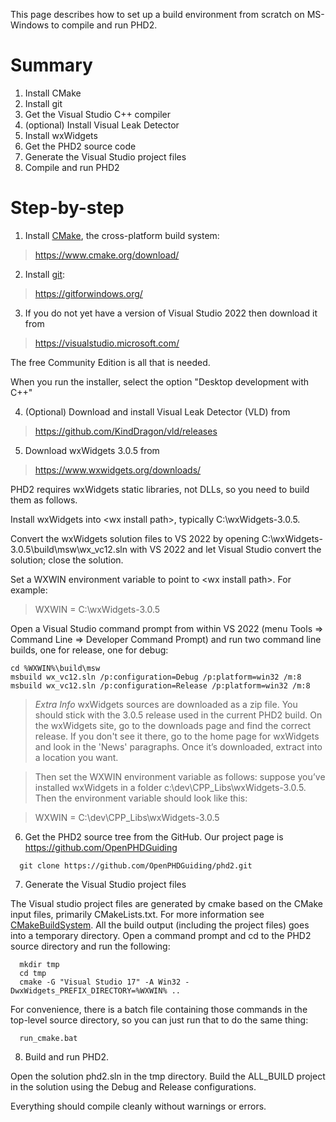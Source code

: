This page describes how to set up a build environment from scratch on MS-Windows to compile and run PHD2.

# Summary #

  1. Install CMake
  1. Install git
  1. Get the Visual Studio C++ compiler
  1. (optional) Install Visual Leak Detector
  1. Install wxWidgets
  1. Get the PHD2 source code
  1. Generate the Visual Studio project files
  1. Compile and run PHD2

# Step-by-step #

1. Install [CMake](https://www.cmake.org/), the cross-platform build system:

> https://www.cmake.org/download/

2. Install [git](https://gitforwindows.org/):

> https://gitforwindows.org/

3. If you do not yet have a version of Visual Studio 2022 then download it from

> https://visualstudio.microsoft.com/

The free Community Edition is all that is needed.

When you run the installer, select the option "Desktop development with C++"

4. (Optional) Download and install Visual Leak Detector (VLD) from

> https://github.com/KindDragon/vld/releases

5. Download wxWidgets 3.0.5 from

> https://www.wxwidgets.org/downloads/

PHD2 requires wxWidgets static libraries, not DLLs, so you need to build them as follows.

Install wxWidgets into &lt;wx install path&gt;, typically C:\wxWidgets-3.0.5.

Convert the wxWidgets solution files to VS 2022 by opening C:\wxWidgets-3.0.5\build\msw\wx_vc12.sln with VS 2022 and let Visual Studio convert the solution; close the solution.

Set a WXWIN environment variable to point to &lt;wx install path&gt;. For example:

> WXWIN = C:\wxWidgets-3.0.5

Open a Visual Studio command prompt from within VS 2022 (menu Tools => Command Line => Developer Command Prompt) and run two command line builds, one for release, one for debug:

```
cd %WXWIN%\build\msw
msbuild wx_vc12.sln /p:configuration=Debug /p:platform=win32 /m:8
msbuild wx_vc12.sln /p:configuration=Release /p:platform=win32 /m:8
```

> _Extra Info_ wxWidgets sources are downloaded as a zip file. You should stick with the 3.0.5 release used in the current PHD2 build. On the wxWidgets site, go to the downloads page and find the correct release.  If you don't see it there, go to the home page for wxWidgets and look in the 'News' paragraphs.  Once it’s downloaded, extract into a location you want.

> Then set the WXWIN environment variable as follows:  suppose you’ve installed wxWidgets in a folder c:\dev\CPP\_Libs\wxWidgets-3.0.5\.  Then the environment variable should look like this:

> WXWIN = C:\dev\CPP\_Libs\wxWidgets-3.0.5

6. Get the PHD2 source tree from the GitHub. Our project page is https://github.com/OpenPHDGuiding

```
  git clone https://github.com/OpenPHDGuiding/phd2.git
```

7. Generate the Visual Studio project files

The Visual studio project files are generated by cmake based on the CMake input files, primarily CMakeLists.txt.  For more information see [CMakeBuildSystem](CMakeBuildSystem.md). All the build output (including the project files) goes into a temporary directory.  Open a command prompt and cd to the PHD2 source directory and run the following:

```
  mkdir tmp
  cd tmp
  cmake -G "Visual Studio 17" -A Win32 -DwxWidgets_PREFIX_DIRECTORY=%WXWIN% ..
```

For convenience, there is a batch file containing those commands in the top-level source directory, so you can just run that to do the same thing:

```
  run_cmake.bat
```

8. Build and run PHD2.

Open the solution phd2.sln in the tmp directory. Build the ALL\_BUILD project in the solution using the Debug and Release configurations.

Everything should compile cleanly without warnings or errors.
